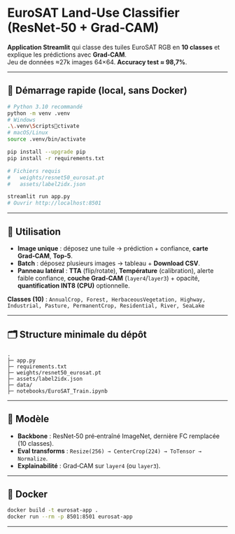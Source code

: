 # EuroSAT Land‑Use Classifier (ResNet‑50 + Grad‑CAM)

**Application Streamlit** qui classe des tuiles EuroSAT RGB en **10 classes** et explique les prédictions avec **Grad‑CAM**.  
Jeu de données ≈27k images 64×64. **Accuracy test ≈ 98,7%**.

---

## 🚀 Démarrage rapide (local, sans Docker)

```bash
# Python 3.10 recommandé
python -m venv .venv
# Windows
.\.venv\Scriptsctivate
# macOS/Linux
source .venv/bin/activate

pip install --upgrade pip
pip install -r requirements.txt

# Fichiers requis
#   weights/resnet50_eurosat.pt
#   assets/label2idx.json

streamlit run app.py
# Ouvrir http://localhost:8501
```

---

## 🧭 Utilisation
- **Image unique** : déposez une tuile → prédiction + confiance, **carte Grad‑CAM**, **Top‑5**.
- **Batch** : déposez plusieurs images → tableau + **Download CSV**.
- **Panneau latéral** : **TTA** (flip/rotate), **Température** (calibration), alerte faible confiance, **couche Grad‑CAM** (`layer4`/`layer3`) + opacité, **quantification INT8 (CPU)** optionnelle.

**Classes (10)** : `AnnualCrop, Forest, HerbaceousVegetation, Highway, Industrial, Pasture, PermanentCrop, Residential, River, SeaLake`

---

## 🗂️ Structure minimale du dépôt

```
.
├─ app.py                         
├─ requirements.txt
├─ weights/resnet50_eurosat.pt
├─ assets/label2idx.json
├─ data/                   
├─ notebooks/EuroSAT_Train.ipynb  

```

---

## 🧠 Modèle 
- **Backbone** : ResNet‑50 pré‑entraîné ImageNet, dernière FC remplacée (10 classes).
- **Eval transforms** : `Resize(256) → CenterCrop(224) → ToTensor → Normalize`.
- **Explainabilité** : Grad‑CAM sur `layer4` (ou `layer3`).

---

## 🐳 Docker 

```bash
docker build -t eurosat-app .
docker run --rm -p 8501:8501 eurosat-app

```

---
